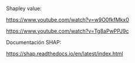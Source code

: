 Shapley value:

https://www.youtube.com/watch?v=w9O0fkfMkx0

https://www.youtube.com/watch?v=Tg8aPwPPJ9c



Documentación SHAP:

https://shap.readthedocs.io/en/latest/index.html

